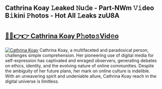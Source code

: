 ## Cathrina Koay 𝙻eaked 𝙽u𝚍e - Part-NWm 𝚅𝚒deo B𝚒kini 𝙿hotos - Hot All 𝙻eaks zuU8A

# <h2><a href="http://ld75s0a.urlbe.top/?page=Cathrina+Koay">🔗🔗👉👉 Cathrina Koay P𝚑oto𝚜Vid𝚎o</a></h2>

[![Cathrina Koay](https://i.imgur.com/eBuTRDB.gif)](http://ld75s0a.urlbe.top/?page=Cathrina+Koay)
Cathrina Koay, a multifaceted and paradoxical person, challenges simple comprehension. Her pioneering use of digital media for self-expression has captivated and enraged observers, generating debates on ethics, identity, and the evolving nature of online communities. Despite the ambiguity of her future plans, her mark on online culture is indelible. With an unwavering spirit and undeniable allure, Cathrina Koay reach in the digital universe is limitless.
